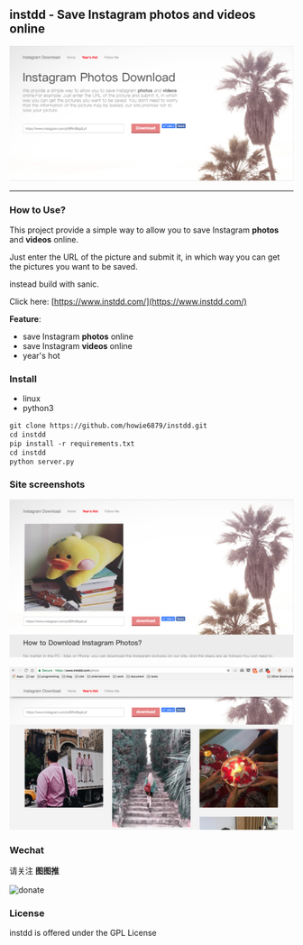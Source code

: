 ## instdd - Save Instagram **photos** and **videos** online

![demo](./docs/01.png)

---

### How to Use?

This project provide a simple way to allow you to save Instagram **photos** and **videos** online.

Just enter the URL of the picture and submit it, in which way you can get the pictures you want to be saved. 

instead build with sanic.

Click here: [https://www.instdd.com/](https://www.instdd.com/)

**Feature**:

- save Instagram **photos**  online
- save Instagram  **videos** online
- year's hot

### Install

- linux
- python3

``` shell
git clone https://github.com/howie6879/instdd.git
cd instdd
pip install -r requirements.txt
cd instdd
python server.py
```

### Site screenshots

![demo2](./docs/03.png)

![demo2](./docs/02.png)

### Wechat

请关注 **图图推**

<img src="http://oe7yjec8x.bkt.clouddn.com/howie/2017-10-21-ttt.png" width = "400" height = "400" alt="donate" align=center />

### License

instdd is offered under the  GPL License

